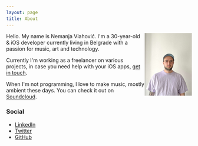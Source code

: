 ```yaml
---
layout: page
title: About
---
```


<img src="about_me.jpg" class="profile-picture" width="128" align="right">

Hello. My name is Nemanja Vlahović.
I'm a 30-year-old & iOS developer currently living in Belgrade with a passion for music, art and technology.

Currently I'm working as a freelancer on various projects, in case you need help with your iOS apps, [get in touch](<mailto: nemanja@nemanjavlahovic.com>).

When I'm not programming, I love to make music, mostly ambient these days. You can check it out on [Soundcloud](https://soundcloud.com/subsidedmusic).

### Social

- [LinkedIn](http://www.linkedin.com/in/nemanjavlahovic)
- [Twitter](http://twitter.com/__nemanja)
- [GitHub](https://github.com/nemanjavlahovic)
